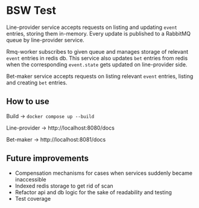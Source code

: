 # BSW Test
Line-provider service accepts requests on listing and updating `event` entries, storing them in-memory. Every update is published to a RabbitMQ queue by line-provider service.

Rmq-worker subscribes to given queue and manages storage of relevant `event` entries in redis db. This service also updates `bet` entries from redis when the corresponding `event.state` gets updated on line-provider side.

Bet-maker service accepts requests on listing relevant `event` entries, listing and creating `bet` entries.

## How to use
Build -> ```docker compose up --build```

Line-provider -> http://localhost:8080/docs

Bet-maker -> http://localhost:8081/docs

## Future improvements

- Compensation mechanisms for cases when services suddenly became inaccessible
- Indexed redis storage to get rid of scan
- Refactor api and db logic for the sake of readability and testing
- Test coverage